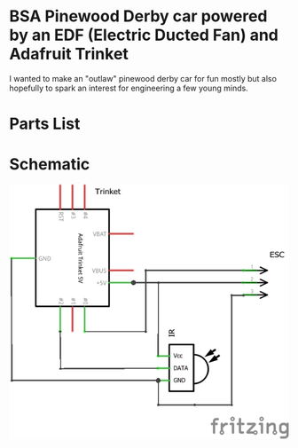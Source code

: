 # BSA Pinewood Derby car powered by an EDF (Electric Ducted Fan) and Adafruit Trinket
I wanted to make an "outlaw" pinewood derby car for fun mostly but also hopefully to spark an interest for engineering a few young minds.  

# Parts List

# Schematic
![Alt text](media/sketch_schem.png?raw=true "Schematic")
